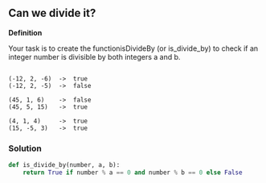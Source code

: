 ## Can we divide it?

**Definition**

Your task is to create the functionisDivideBy (or is_divide_by) to check if an integer number is divisible by both integers a and b.

```Examples:

(-12, 2, -6)  ->  true
(-12, 2, -5)  ->  false

(45, 1, 6)    ->  false
(45, 5, 15)   ->  true

(4, 1, 4)     ->  true
(15, -5, 3)   ->  true
```

### Solution

```python
def is_divide_by(number, a, b):
    return True if number % a == 0 and number % b == 0 else False
```
        

